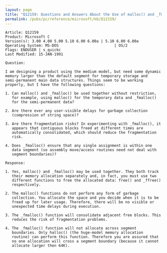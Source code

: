 ```yaml
---
layout: page
title: "Q12159: Questions and Answers About the Use of malloc() and _fmalloc()"
permalink: /pubs/pc/reference/microsoft/kb/Q12159/
---
```


	Article: Q12159
	Product: Microsoft C
	Version(s): 3.00 4.00 5.00 5.10 6.00 6.00a | 5.10 6.00 6.00a
	Operating System: MS-DOS                         | OS/2
	Flags: ENDUSER | s_quickc
	Last Modified: 15-JAN-1991
	
	Question:
	
	I am designing a product using the medium model, but need some dynamic
	memory larger than the default segment for temporary storage and
	semi-permanent main data structures. Things seem to be working
	properly, but I have the following questions:
	
	1. Can malloc() and _fmalloc() be used together without restriction,
	   for example, using malloc() for the temporary data and _fmalloc()
	   for the semi-permanent data?
	
	2. Are there ever any user-visible delays for garbage collection
	   (compression of string space)?
	
	3. Are there fragmentation risks? In experimenting with _fmalloc(), it
	   appears that contiguous blocks freed at different times are
	   automatically consolidated, which should reduce the fragmentation
	   risk.
	
	4. Does _fmalloc() ensure that any single assignment is within one
	   data segment (so assembly move/access routines need not deal with
	   segment boundaries)?
	
	Response:
	
	1. Yes, malloc() and _fmalloc() may be used together. They both track
	   their memory allocation separately and, in fact, you must use two
	   different functions to free the allocated data: free() and _ffree()
	   respectively.
	
	2. The malloc() functions do not perform any form of garbage
	   collection. You allocate the space and you decide when it is to be
	   freed up for later usage. Therefore, there will be no visible or
	   unexpected time delays during execution.
	
	3. The _fmalloc() function will consolidate adjacent free blocks. This
	   reduces the risk of fragmentation problems.
	
	4. The _fmalloc() function will not allocate across segment
	   boundaries. Only halloc() (the huge-model memory allocation
	   routine) can perform this function. Therefore you are assured that
	   no one allocation will cross a segment boundary (because it cannot
	   allocate larger then 64K).
